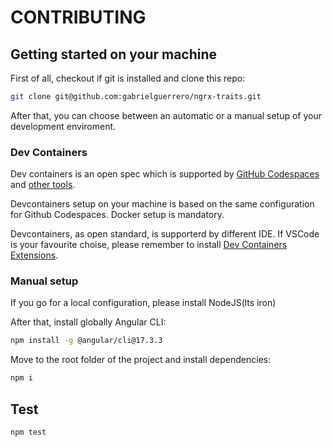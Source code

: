 # CONTRIBUTING

<!-- ## Getting started with GitHub Codespaces

To get started, create a codespace for this repository by clicking this 👇

[![Open in GitHub Codespaces](https://github.com/codespaces/badge.svg)](https://github.com/codespaces/new?hide_repo_select=true&ref=main&repo=83716883)

A codespace will open in a web-based version of Visual Studio Code. The [dev container](.devcontainer/devcontainer.json) is fully configured with software needed for this project. -->


## Getting started on your machine

First of all, checkout if git is installed and clone this repo:

```bash
git clone git@github.com:gabrielguerrero/ngrx-traits.git
```

After that, you can choose between an automatic or a manual setup of your development enviroment.

### Dev Containers

Dev containers is an open spec which is supported by [GitHub Codespaces](https://github.com/codespaces) and [other tools](https://containers.dev/supporting).

Devcontainers setup on your machine is based on the same configuration for Github Codespaces.
Docker setup is mandatory.

Devcontainers, as open standard, is supporterd by different IDE.
If VSCode is your favourite choise, please remember to install [Dev Containers Extensions](https://marketplace.visualstudio.com/items?itemName=ms-vscode-remote.remote-containers).

### Manual setup

If you go for a local configuration, please install NodeJS(lts iron)

After that, install globally Angular CLI:

```bash
npm install -g @angular/cli@17.3.3
```

Move to the root folder of the project and install dependencies:

```bash
npm i
```

## Test

```bash
npm test
```
